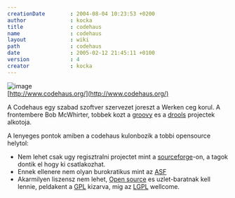 ```yaml
---
creationDate        : 2004-08-04 10:23:53 +0200 
author              : kocka 
title               : codehaus 
name                : codehaus 
layout              : wiki 
path                : codehaus 
date                : 2005-02-12 21:45:11 +0100 
version             : 4 
creator             : kocka 
---
```

![image](http://codehaus.org/codehaus-small.png)<br/>
[http://www.codehaus.org/](http://www.codehaus.org/)

A Codehaus egy szabad szoftver szervezet joreszt a Werken ceg korul. A frontembere Bob McWhirter, tobbek kozt a [groovy](Groovy.html) es a [drools](drools.html) projectek alkotoja.

A lenyeges pontok amiben a codehaus kulonbozik a tobbi opensource helytol:

*   Nem lehet csak ugy regisztralni projectet mint a [sourceforge](Missing.html)-on, a tagok dontik el hogy ki csatlakozhat.
*   Ennek ellenere nem olyan burokratikus mint az [ASF](ASF.html)
*   Akarmilyen liszensz nem lehet, [Open source](Open%20Source.html) es uzlet-baratnak kell lennie, peldakent a [GPL](GPL.html) kizarva, mig az [LGPL](LGPL.html) wellcome.


